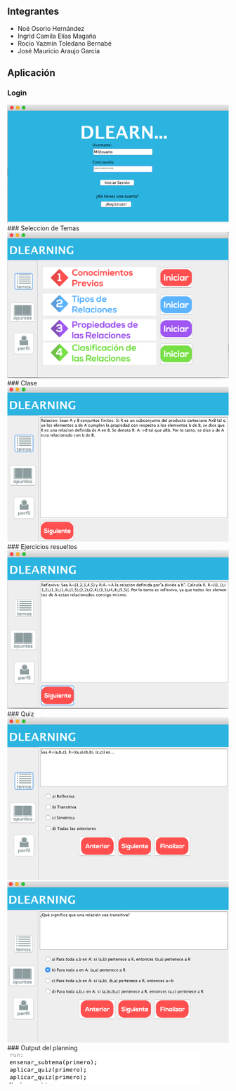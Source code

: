 ## Integrantes
- Noé Osorio Hernández
- Ingrid Camila Elías Magaña
- Rocío Yazmín Toledano Bernabé
- José Mauricio Araujo García

## Aplicación

### Login 
<img src="https://raw.githubusercontent.com/MauAraujo/DiscreteLearning/master/Screens/Captura%20de%20pantalla%202018-05-16%20a%20la(s)%2014.17.53.png" alt="Login screen">
### Seleccion de Temas
<img src="https://raw.githubusercontent.com/MauAraujo/DiscreteLearning/master/Screens/Captura%20de%20pantalla%202018-05-16%20a%20la(s)%2014.18.13.png" alt="Temas screen">
### Clase
<img src="https://raw.githubusercontent.com/MauAraujo/DiscreteLearning/master/Screens/Captura%20de%20pantalla%202018-05-16%20a%20la(s)%2014.18.27.png" alt="Clase">
### Ejercicios resueltos
<img src="https://raw.githubusercontent.com/MauAraujo/DiscreteLearning/master/Screens/Captura%20de%20pantalla%202018-05-16%20a%20la(s)%2014.18.38.png" alt="Ejercicio">
### Quiz
<img src="https://raw.githubusercontent.com/MauAraujo/DiscreteLearning/master/Screens/Captura%20de%20pantalla%202018-05-16%20a%20la(s)%2014.18.55.png" alt="Pregunta1">
<img src="https://raw.githubusercontent.com/MauAraujo/DiscreteLearning/master/Screens/Captura%20de%20pantalla%202018-05-16%20a%20la(s)%2014.19.16.png" alt="Pregunta2">
### Output del planning
<img src="https://raw.githubusercontent.com/MauAraujo/DiscreteLearning/master/Screens/Captura%20de%20pantalla%202018-05-16%20a%20la(s)%2014.19.43.png" alt="Planning">
